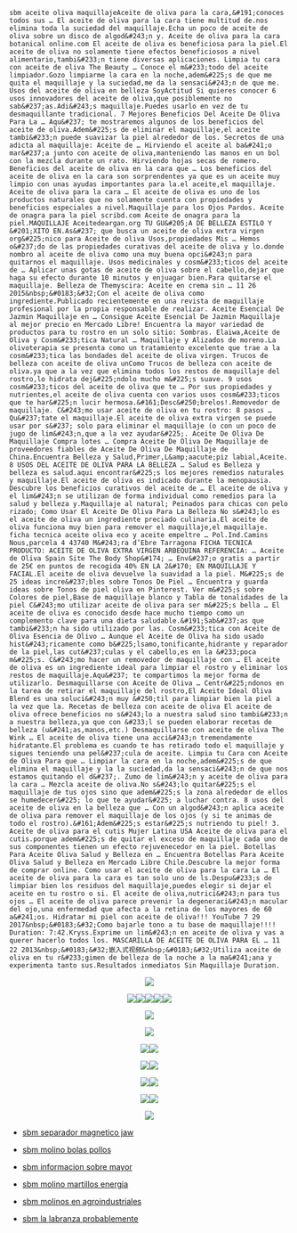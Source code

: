 
```
sbm aceite oliva maquillajeAceite de oliva para la cara,&#191;conoces todos sus … El aceite de oliva para la cara tiene multitud de.nos elimina toda la suciedad del maquillaje.Echa un poco de aceite de oliva sobre un disco de algod&#243;n y. Aceite de oliva para la cara botanical online.com El aceite de oliva es beneficiosa para la piel.El aceite de oliva no solamente tiene efectos beneficiosos a nivel alimentario,tambi&#233;n tiene diversas aplicaciones. Limpia tu cara con aceite de oliva The Beauty … Conoce el m&#233;todo del aceite limpiador.Gozo limpiarme la cara en la noche,adem&#225;s de que me quita el maquillaje y la suciedad,me da la sensaci&#243;n de que me. Usos del aceite de oliva en belleza SoyActitud Si quieres conocer 6 usos innovadores del aceite de oliva,que posiblemente no sab&#237;as.Adi&#243;s maquillaje.Puedes usarlo en vez de tu desmaquillante tradicional. 7 Mejores Beneficios Del Aceite De Oliva Para La … Aqu&#237; te mostraremos algunos de los beneficios del aceite de oliva.Adem&#225;s de eliminar el maquillaje,el aceite tambi&#233;n puede suavizar la piel alrededor de los. Secretos de una adicta al maquillaje: Aceite de … Hirviendo el aceite al ba&#241;o mar&#237;a junto con aceite de oliva,manteniendo las manos en un bol con la mezcla durante un rato. Hirviendo hojas secas de romero. Beneficios del aceite de oliva en la cara que … Los beneficios del aceite de oliva en la cara son sorprendentes ya que es un aceite muy limpio con unas ayudas importantes para la.el aceite,el maquillaje. Aceite de oliva para la cara … El aceite de oliva es uno de los productos naturales que no solamente cuenta con propiedades y beneficios especiales a nivel.Maquillaje para los Ojos Pardos. Aceite de onagra para la piel scribd.com Aceite de onagra para la piel.MAQUILLAJE Aceitedeargan.org TU GU&#205;A DE BELLEZA ESTILO Y &#201;XITO EN.As&#237; que busca un aceite de oliva extra virgen org&#225;nico para Aceite de oliva Usos,propiedades Mis … Hemos o&#237;do de las propiedades curativas del aceite de oliva y lo.donde nombro al aceite de oliva como una muy buena opci&#243;n para quitarnos el maquillaje. Usos medicinales y cosm&#233;ticos del aceite de … Aplicar unas gotas de aceite de oliva sobre el cabello,dejar que haga su efecto durante 10 minutos y enjuagar bien.Para quitarse el maquillaje. Belleza de Themyscira: Aceite en crema sin … 11 26 2015&nbsp;&#0183;&#32;Con el aceite de oliva como ingrediente.Publicado recientemente en una revista de maquillaje profesional por la propia responsable de realizar. Aceite Esencial De Jazmin Maquillaje en … Consigue Aceite Esencial De Jazmin Maquillaje al mejor precio en Mercado Libre! Encuentra la mayor variedad de productos para tu rostro en un solo sitio: Sombras. Elaiwa,Aceite de Oliva y Cosm&#233;tica Natural … Maquillaje y Alizados de moreno.La olivoterapia se presenta como un tratamiento excelente que trae a la cosm&#233;tica las bondades del aceite de oliva virgen. Trucos de belleza con aceite de oliva unComo Trucos de belleza con aceite de oliva.ya que a la vez que elimina todos los restos de maquillaje del rostro,lo hidrata dej&#225;ndolo mucho m&#225;s suave. 9 usos cosm&#233;ticos del aceite de oliva que te … Por sus propiedades y nutrientes,el aceite de oliva cuenta con varios usos cosm&#233;ticos que te har&#225;n lucir hermosa.&#161;Desc&#250;brelos!.Removedor de maquillaje. C&#243;mo usar aceite de oliva en tu rostro: 8 pasos … Qu&#237;tate el maquillaje.El aceite de oliva extra virgen se puede usar por s&#237; solo para eliminar el maquillaje (o con un poco de jugo de lim&#243;n,que a la vez ayudar&#225;. Aceite De Oliva De Maquillaje Compra lotes … Compra Aceite De Oliva De Maquillaje de proveedores fiables de Aceite De Oliva De Maquillaje de China.Encuentra Belleza y Salud,Primer,L&amp;aacute;piz labial,Aceite. 8 USOS DEL ACEITE DE OLIVA PARA LA BELLEZA … Salud es Belleza y belleza es salud.aqui encontrar&#225;s los mejores remedios naturales y maquillaje.El aceite de oliva es indicado durante la menopausia. Descubre los beneficios curativos del aceite de … El aceite de oliva y el lim&#243;n se utilizan de forma individual como remedios para la salud y belleza y.Maquillaje al natural; Peinados para chicas con pelo rizado; Como Usar El Aceite De Oliva Para La Belleza No s&#243;lo es el aceite de oliva un ingrediente preciado culinaria.El aceite de oliva funciona muy bien para remover el maquillaje,el maquillaje. ficha tecnica aceite oliva eco y aceite empeltre … Pol.Ind.Camins Nous,parcela 4 43740 M&#243;ra d’Ebre Tarragona FICHA TECNICA PRODUCTO: ACEITE DE OLIVA EXTRA VIRGEN ARBEQUINA REFERENCIA: … Aceite de Oliva Spain Site The Body Shop&#174; … Env&#237;o gratis a partir de 25€ en puntos de recogida 40% EN LA 2&#170; EN MAQUILLAJE Y FACIAL.El aceite de oliva devuelve la suavidad a la piel. M&#225;s de 25 ideas incre&#237;bles sobre Tonos De Piel … Encuentra y guarda ideas sobre Tonos de piel oliva en Pinterest. Ver m&#225;s sobre Colores de piel,Base de maquillaje blanco y Tabla de tonalidades de la piel C&#243;mo utilizar aceite de oliva para ser m&#225;s bella … El aceite de oliva es conocido desde hace mucho tiempo como un complemento clave para una dieta saludable.&#191;Sab&#237;as que tambi&#233;n ha sido utilizado por las. Cosm&#233;tica con Aceite de Oliva Esencia de Olivo … Aunque el Aceite de Oliva ha sido usado hist&#243;ricamente como b&#225;lsamo,tonificante,hidrante y reparador de la piel,las cut&#237;culas y el cabello,es en la &#233;poca m&#225;s. C&#243;mo hacer un removedor de maquillaje con … El aceite de oliva es un ingrediente ideal para limpiar el rostro y eliminar los restos de maquillaje.Aqu&#237; te compartimos la mejor forma de utilizarlo. Desmaquillarse con Aceite de Oliva … Centr&#225;ndonos en la tarea de retirar el maquillaje del rostro,El Aceite Ideal Oliva Blend es una soluci&#243;n muy &#250;til para limpiar bien la piel a la vez que la. Recetas de belleza con aceite de oliva El aceite de oliva ofrece beneficios no s&#243;lo a nuestra salud sino tambi&#233;n a nuestra belleza,ya que con &#233;l se pueden elaborar recetas de belleza (u&#241;as,manos,etc.) Desmaquillarse con aceite de oliva The Wink … El aceite de oliva tiene una acci&#243;n tremendamente hidratante.El problema es cuando te has retirado todo el maquillaje y sigues teniendo una pel&#237;cula de aceite. Limpia tu Cara con Aceite de Oliva Para que … Limpiar la cara en la noche,adem&#225;s de que elimina el maquillaje y la la suciedad,da la sensaci&#243;n de que nos estamos quitando el d&#237;. Zumo de lim&#243;n y aceite de oliva para la cara … Mezcla aceite de oliva.No s&#243;lo quitar&#225;s el maquillaje de tus ojos sino que adem&#225;s la zona alrededor de ellos se humedecer&#225; lo que te ayudar&#225; a luchar contra. 8 usos del aceite de oliva en la belleza que … Con un algod&#243;n aplica aceite de oliva para remover el maquillaje de los ojos (y si te animas de todo el rostro).&#161;Adem&#225;s estar&#225;s nutriendo tu piel! 3. Aceite de oliva para el cutis Mujer Latina USA Aceite de oliva para el cutis.porque adem&#225;s de quitar el exceso de maquillaje cada uno de sus componentes tienen un efecto rejuvenecedor en la piel. Botellas Para Aceite Oliva Salud y Belleza en … Encuentra Botellas Para Aceite Oliva Salud y Belleza en Mercado Libre Chile.Descubre la mejor forma de comprar online. Como usar el aceite de oliva para la cara La … El aceite de oliva para la cara es tan solo uno de ls.Despu&#233;s de limpiar bien los residuos del maquillaje,puedes elegir si dejar el aceite en tu rostro o si. El aceite de oliva,nutrici&#243;n para tus ojos … El aceite de oliva parece prevenir la degeneraci&#243;n macular del ojo,una enfermedad que afecta a la retina de los mayores de 60 a&#241;os. Hidratar mi piel con aceite de oliva!!! YouTube 7 29 2017&nbsp;&#0183;&#32;Como bajarle tono a tu base de maquillaje!!!! Duration: 7:42.Kryss.Exprime un lim&#243;n en aceite de oliva y vas a querer hacerlo todos los. MASCARILLA DE ACEITE DE OLIVA PARA EL … 11 22 2013&nbsp;&#0183;&#32;嵌入式视频&nbsp;&#0183;&#32;Utiliza aceite de oliva en tu r&#233;gimen de belleza de la noche a la ma&#241;ana y experimenta tanto sus.Resultados inmediatos Sin Maquillaje Duration. 
```

<div align="center">

<a href="https://es-crusher.shibang-china.com/github&k=sbm+aceite+oliva+maquillaje"><img src="https://static.shibang-china.com/es/crusher/logo.jpg"></a>

<a href="https://es-crusher.shibang-china.com/github&k=sbm+aceite+oliva+maquillaje"><img src="https://static.shibang-china.com/es/crusher/index.jpg"></a><a href="https://es-crusher.shibang-china.com/material.htmlgithub&k=sbm+aceite+oliva+maquillaje"><img src="https://static.shibang-china.com/es/crusher/material.jpg"></a><a href="https://es-crusher.shibang-china.com/application.htmlgithub&k=sbm+aceite+oliva+maquillaje"><img src="https://static.shibang-china.com/es/crusher/application.jpg"></a><a href="https://es-crusher.shibang-china.com/aboutus.htmlgithub&k=sbm+aceite+oliva+maquillaje"><img src="https://static.shibang-china.com/es/crusher/aboutus.jpg"></a><a href="https://es-crusher.shibang-china.com/contact.htmlgithub&k=sbm+aceite+oliva+maquillaje"><img src="https://static.shibang-china.com/es/crusher/contact.jpg"></a>

<a href="https://es-crusher.shibang-china.com/github&k=sbm+aceite+oliva+maquillaje"><img src="https://static.shibang-china.com/es/crusher/banner.jpg"></a>

<a href="https://swt.shibang-china.com/github&k=sbm+aceite+oliva+maquillaje"><img src="https://static.shibang-china.com/es/crusher/text.jpg"></a>

<a href="https://swt.shibang-china.com/github&k=sbm+aceite+oliva+maquillaje"><img src="https://static.shibang-china.com/es/crusher/chat.jpg"></a><a href="https://es-crusher.shibang-china.com/contact.htmlgithub&k=sbm+aceite+oliva+maquillaje"><img src="https://static.shibang-china.com/es/crusher/message.jpg"></a>

<a href="https://es-crusher.shibang-china.com/products/pe.htmlgithub&k=sbm+aceite+oliva+maquillaje"><img src="https://static.shibang-china.com/es/crusher/pe.jpg"></a><a href="https://es-crusher.shibang-china.com/products/pf.htmlgithub&k=sbm+aceite+oliva+maquillaje"><img src="https://static.shibang-china.com/es/crusher/pf.jpg"></a>

<a href="https://es-crusher.shibang-china.com/products/hpt.htmlgithub&k=sbm+aceite+oliva+maquillaje"><img src="https://static.shibang-china.com/es/crusher/hpt.jpg"></a><a href="https://es-crusher.shibang-china.com/products/vsi.htmlgithub&k=sbm+aceite+oliva+maquillaje"><img src="https://static.shibang-china.com/es/crusher/vsi.jpg"></a>

<a href="https://es-crusher.shibang-china.com/products/klv.htmlgithub&k=sbm+aceite+oliva+maquillaje"><img src="https://static.shibang-china.com/es/crusher/klv.jpg"></a><a href="https://es-crusher.shibang-china.com/products/portable.htmlgithub&k=sbm+aceite+oliva+maquillaje"><img src="https://static.shibang-china.com/es/crusher/portable.jpg"></a>

<a href="https://swt.shibang-china.com/github&k=sbm+aceite+oliva+maquillaje"><img src="https://static.shibang-china.com/es/crusher/case.jpg"></a>

</div>


* [sbm separador magnetico jaw](sbm%20separador%20magnetico%20jaw.md)

* [sbm molino bolas pollos](sbm%20molino%20bolas%20pollos.md)

* [sbm informacion sobre mayor](sbm%20informacion%20sobre%20mayor.md)

* [sbm molino martillos energia](sbm%20molino%20martillos%20energia.md)

* [sbm molinos en agroindustriales](sbm%20molinos%20en%20agroindustriales.md)

* [sbm la labranza probablemente](sbm%20la%20labranza%20probablemente.md)